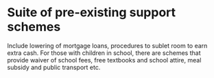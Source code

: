 # Suite of pre-existing support schemes

Include lowering of mortgage loans, procedures to sublet room to earn extra cash.
For those with children in school, there are schemes that provide waiver of school fees,
free textbooks and school attire, meal subsidy and public transport etc.
